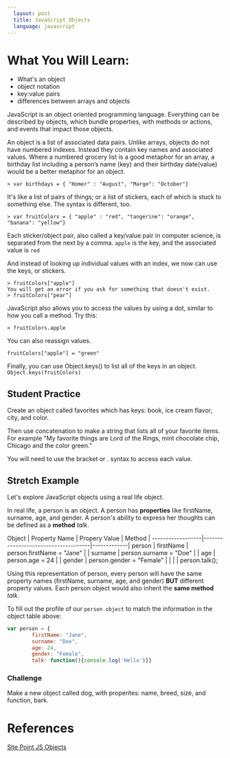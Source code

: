 ```yaml
---
  layout: post
  title: JavaScript Objects
  language: javascript
---
```


# What You Will Learn:
+ What's an object
+ object notation
+ key:value pairs
+ differences between arrays and objects


JavaScript is an object oriented programming language. Everything can be described by objects, which bundle properties, with methods or actions, and events that impact those objects.


An object is a list of associated data pairs. Unlike arrays, objects do not have numbered indexes. Instead they contain key names and associated values. Where a numbered grocery list is a good metaphor for an array, a birthday list including a person’s name (key) and their birthday date(value) would be a better metaphor for an object.

```
> var birthdays = { "Homer" : "August", "Marge": "October"}
```

It's like a list of pairs of things; or a list of stickers, each of which is stuck to something else. The syntax is different, too.

```
> var fruitColors = { "apple" : "red", "tangerine": "orange", "banana": "yellow"}
```

Each sticker/object pair, also called a key/value pair in computer science, is separated from the next by a comma.
`apple` is the key, and the associated value is `red`

And instead of looking up individual values with an index, we now can use the keys, or stickers.

```
> fruitColors["apple"]
You will get an error if you ask for something that doesn't exist.
> fruitColors["pear"]
```

JavaScript also allows you to access the values by using a dot, similar to how you call a method. Try this:
```
> fruitColors.apple
```

You can also reassign values.

`fruitColors["apple"] = "green"`

Finally, you can use Object.keys() to list all of the keys in an object.
`Object.keys(fruitColors)`

##  Student Practice
Create an object called favorites which has keys: book, ice cream flavor, city, and color.

Then use concatenation to make a string that lists all of your favorite items. For example "My favorite things are Lord of the Rings, mint chocolate chip, Chicago and the color green."

You will need to use the bracket or . syntax to access each value.


##  Stretch Example
Let's explore JavaScript objects using a real life object.

In real life, a person is an object. A person has **properties** like firstName, surname, age, and gender. A person's ability to express her thoughts can be defined as a **method** _talk_.

Object  | Property Name        | Propery Value                    | Method |
------------------|-------------------------------------|-------------|
person | firstName                | person.firstName = "Jane" |
            | surname                 | person.surname = "Doe"    |
            | age                         | person.age = 24                 |
            | gender                    | person.gender = "Female" |
            |                                |                                            | person.talk();


Using this representation of person, every person will have the same property names (firstName, surname, age, and gender) **BUT** different property values. Each person object would also inherit the **same method** _talk_.

To fill out the profile of our `person object` to match the information in the object table above:

```javascript
var person = {
        firstName: "Jane",
        surname: "Doe",
        age: 24,
        gender: "Female",
        talk: function(){console.log('Hello')}}
```

### Challenge
Make a new object called dog, with properites: name, breed, size, and function, bark.

#  References
[Site Point JS Objects](http://www.sitepoint.com/back-to-basics-javascript-object-syntax/)
